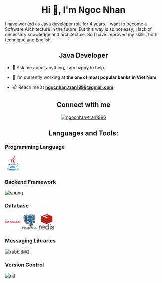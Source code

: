 <h1 align="center">Hi 👋, I'm Ngoc Nhan</h1>

<p>
I have worked as Java developer role for 4 years.  I want to become a Software Architecture in the future. But this way is so not easy, I lack of necessary knowledge and architecture. So I have improved my skills, both technique and English.
 
</p>

<h2 align="center">Java Developer</h2>

- 💬 Ask me about anything, I am happy to help.

- 🔭 I’m currently working at **the one of most popular banks in Viet Nam**

- 📫 Reach me at **ngocnhan.tran1996@gmail.com**

<h2 align="center">Connect with me</h2>
<p align="center">
<a href="https://linkedin.com/in/ngocnhan-tran1996" target="blank">
    <img align="center" src="https://raw.githubusercontent.com/rahuldkjain/github-profile-readme-generator/master/src/images/icons/Social/linked-in-alt.svg" alt="ngocnhan-tran1996" height="30" width="40" />
</a>
</p>

<h2 align="center">Languages and Tools:</h2>

### Programming Language

<a href="https://www.java.com" target="_blank" rel="noreferrer">
  <img src="https://raw.githubusercontent.com/devicons/devicon/master/icons/java/java-original.svg" alt="java" width="50" height="50" />
</a>

### Backend Framework

<a href="https://spring.io/" target="_blank" rel="noreferrer">
  <img src="https://www.vectorlogo.zone/logos/springio/springio-icon.svg" alt="spring" width="50" height="50" />
</a>

### Database

<a href="https://www.oracle.com/" target="_blank" rel="noreferrer">
  <img src="https://raw.githubusercontent.com/devicons/devicon/master/icons/oracle/oracle-original.svg" alt="oracle" width="50" height="50" />
</a>

<a href="https://www.postgresql.org" target="_blank" rel="noreferrer">
  <img src="https://raw.githubusercontent.com/devicons/devicon/master/icons/postgresql/postgresql-original-wordmark.svg" alt="postgresql" width="50" height="50" />
</a>

<a href="https://redis.io" target="_blank" rel="noreferrer">
  <img src="https://raw.githubusercontent.com/devicons/devicon/master/icons/redis/redis-original-wordmark.svg" alt="redis" width="50" height="50" />
</a>

### Messaging Libraries

<a href="https://www.rabbitmq.com" target="_blank" rel="noreferrer">
  <img src="https://www.vectorlogo.zone/logos/rabbitmq/rabbitmq-icon.svg" alt="rabbitMQ" width="50" height="50" />
</a>

### Version Control

<a href="https://git-scm.com/" target="_blank" rel="noreferrer">
  <img src="https://www.vectorlogo.zone/logos/git-scm/git-scm-icon.svg" alt="git" width="50" height="50" />
</a>
